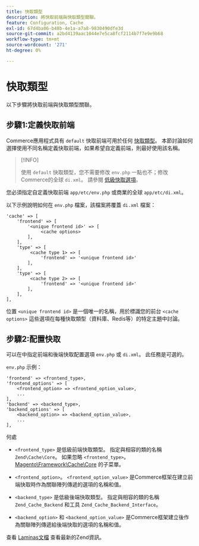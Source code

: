 ```yaml
---
title: 快取類型
description: 將快取前端與快取類型關聯。
feature: Configuration, Cache
exl-id: 67d4ba06-b48b-4e1a-a7a8-9830490dfe3d
source-git-commit: a2bd4139aac1044e7e5ca8fcf2114b7f7e9e9b68
workflow-type: tm+mt
source-wordcount: '271'
ht-degree: 0%

---
```


# 快取類型

以下步驟將快取前端與快取類型關聯。

## 步驟1:定義快取前端

Commerce應用程式具有 `default` 快取前端可用於任何 [快取類型](../cli/manage-cache.md#clean-and-flush-cache-types)。 本節討論如何選擇使用不同名稱定義快取前端，如果希望自定義前端，則最好使用該名稱。

>[!INFO]
>
>使用 `default` 快取類型，您不需要修改 `env.php` 一點也不；修改Commerce的全球 `di.xml`。 請參閱 [低級快取選項](cache-options.md)。

您必須指定自定義快取前端 `app/etc/env.php` 或商業的全球 `app/etc/di.xml`。

以下示例說明如何在 `env.php` 檔案，該檔案將覆蓋 `di.xml` 檔案：

```php?start_inline=1
'cache' => [
    'frontend' => [
        '<unique frontend id>' => [
             <cache options>
        ],
    ],
    'type' => [
         <cache type 1> => [
             'frontend' => '<unique frontend id>'
        ],
    ],
    'type' => [
         <cache type 2> => [
             'frontend' => '<unique frontend id>'
        ],
    ],
],
```

位置 `<unique frontend id>` 是一個唯一的名稱，用於標識您的前台 `<cache options>` 這些選項在每種快取類型（資料庫、Redis等）的特定主題中討論。

## 步驟2:配置快取

可以在中指定前端和後端快取配置選項 `env.php` 或 `di.xml`。 此任務是可選的。

`env.php` 示例：

```php?start_inline=1
'frontend' => <frontend_type>,
'frontend_options' => [
    <frontend_option> => <frontend_option_value>,
    ...
],
'backend' => <backend_type>,
'backend_options' => [
    <backend_option> => <backend_option_value>,
    ...
],
```

何處

- `<frontend_type>` 是低級前端快取類型。 指定與相容的類的名稱 `Zend\Cache\Core`。
如果忽略 `<frontend_type>`。 [Magento\Framework\Cache\Core](https://github.com/magento/magento2/blob/2.4/lib/internal/Magento/Framework/Cache/Core.php) 的子菜單。

- `<frontend_option>`。 `<frontend_option_value>` 是Commerce框架在建立前端快取時作為關聯陣列傳遞的選項的名稱和值。
- `<backend_type>` 是低級後端快取類型。 指定與相容的類的名稱 `Zend_Cache_Backend` 和工具 `Zend_Cache_Backend_Interface`。
- `<backend_option>` 和 `<backend_option_value>` 是Commerce框架建立後作為關聯陣列傳遞給後端快取的選項的名稱和值。

查看 [Laminas文檔](https://docs.laminas.dev/) 查看最新的Zend資訊。
